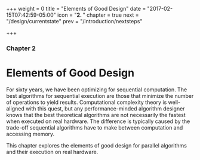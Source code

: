 +++
weight = 0
title = "Elements of Good Design"
date = "2017-02-15T07:42:59-05:00"
icon = "<b>2. </b>"
chapter = true
next = "/design/currentstate"
prev = "/introduction/nextsteps"

+++

### Chapter 2

# Elements of Good Design

For sixty years, we have been optimizing for sequential computation. The best algorithms
for sequential execution are those that minimize the number of operations to yield results. 
Computational complexity theory is well-aligned with this quest, but any
performance-minded algorithm designer knows that the best theoretical algorithms are 
not necessarily the fastest when executed on real hardware. The difference is typically
caused by the trade-off sequential algorithms have to make between computation and
accessing memory. 

This chapter explores the elements of good design for parallel algorithms and their
execution on real hardware.


